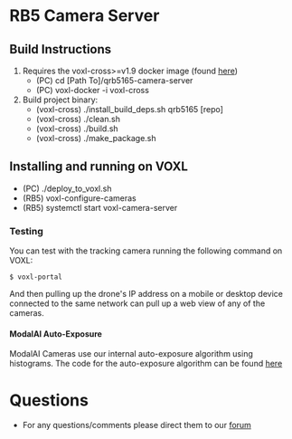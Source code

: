 # RB5 Camera Server

## Build Instructions

1. Requires the voxl-cross>=v1.9 docker image (found [here](https://developer.modalai.com/asset))
    * (PC) cd [Path To]/qrb5165-camera-server
    * (PC) voxl-docker -i voxl-cross
2. Build project binary:
    * (voxl-cross) ./install_build_deps.sh qrb5165 [repo]
    * (voxl-cross) ./clean.sh
    * (voxl-cross) ./build.sh
    * (voxl-cross) ./make_package.sh

## Installing and running on VOXL

* (PC) ./deploy_to_voxl.sh
* (RB5) voxl-configure-cameras
* (RB5) systemctl start voxl-camera-server

### Testing

You can test with the tracking camera running the following command on VOXL:

```
$ voxl-portal
```

And then pulling up the drone's IP address on a mobile or desktop device connected to the same network can pull up a web view of any of the cameras.

#### ModalAI Auto-Exposure

ModalAI Cameras use our internal auto-exposure algorithm using histograms. The code for the auto-exposure algorithm can be found [here](https://gitlab.com/voxl-public/voxl-sdk/core-libs/libmodal-exposure)

Questions
=========
* For any questions/comments please direct them to our [forum](https://forum.modalai.com/category/20/modal-pipe-architecture-mpa)
